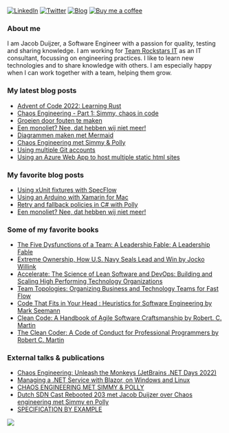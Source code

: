 [![LinkedIn](https://img.shields.io/badge/linkedin-%230077B5.svg?&style=for-the-badge&logo=linkedin&logoColor=white)](https://linkedin.com/in/jacobduijzer) 
[![Twitter](https://img.shields.io/badge/twitter-%231DA1F2.svg?&style=for-the-badge&logo=twitter&logoColor=white)](https://www.twitter.com/jacobduijzer)
[![Blog](https://img.shields.io/static/v1?logo=hugo&label=personal&message=Blog&style=for-the-badge&logoColor=white)](https://blog.duijzer.com)
[![Buy me a coffee](https://img.shields.io/badge/donate-buy%20me%20a%20coffee-yellow?logo=buymeacoffee&label=Donate&style=for-the-badge&logoColor=white)](https://www.buymeacoffee.com/jacobduijzer)

### About me

I am Jacob Duijzer, a Software Engineer with a passion for quality, testing and sharing knowledge. I am working for [Team Rockstars IT](https://www.teamrockstars.nl) as an IT consultant, focussing on engineering practices. I like to learn new technologies and to share knowledge with others. I am especially happy when I can work together with a team, helping them grow. 

### My latest blog posts
* [Advent of Code 2022: Learning Rust](https://blog.duijzer.com/posts/advent-of-code-2022-learning-rust/)
* [Chaos Engineering - Part 1: Simmy, chaos in code](https://blog.duijzer.com/posts/chaos-engineering-part-1-simmy/)
* [Groeien door fouten te maken](https://blog.duijzer.com/nl/posts/groeien-door-fouten/)
* [Een monoliet? Nee, dat hebben wij niet meer!](https://blog.duijzer.com/nl/posts/team_topologiesmonolieten/)
* [Diagrammen maken met Mermaid](https://blog.duijzer.com/nl/posts/diagrammen_maken_met_mermaid/)
* [Chaos Engineering met Simmy & Polly](https://blog.duijzer.com/nl/posts/chaos-engineering-met-polly-en-simmy/)
* [Using multiple Git accounts](https://blog.duijzer.com/posts/using-multiple-git-accounts/)
* [Using an Azure Web App to host multiple static html sites](https://blog.duijzer.com/posts/hosting-multiple-static-sites-in-azure/)

### My favorite blog posts

* [Using xUnit fixtures with SpecFlow](https://blog.duijzer.com/posts/specflow-xunit-fixtures/) 
* [Using an Arduino with Xamarin for Mac](https://blog.duijzer.com/posts/xamarin-mac-arduino/) 
* [Retry and fallback policies in C# with Polly](https://blog.duijzer.com/posts/polly-refit/) 
* [Een monoliet? Nee, dat hebben wij niet meer!](https://blog.duijzer.com/nl/posts/team_topologiesmonolieten/)

### Some of my favorite books

* [The Five Dysfunctions of a Team: A Leadership Fable: A Leadership Fable](https://www.amazon.nl/Five-Dysfunctions-Team-Leadership-Anniversary/dp/0787960756?crid=OOF7W1LCYU6W&keywords=five+dysfunctions+of+a+team&qid=1666462568&qu=eyJxc2MiOiIwLjc2IiwicXNhIjoiMC4wMCIsInFzcCI6IjAuMDAifQ%3D%3D&sprefix=five+d%2Caps%2C83&sr=8-1&linkCode=sl1&tag=jacobduijzer-21&linkId=b355a46a52ce61bd701f555703bc5fc4&language=nl_NL&ref_=as_li_ss_tl)
* [Extreme Ownership, How U.S. Navy Seals Lead and Win by Jocko Willink](https://www.amazon.com/Extreme-Ownership-U-S-Navy-SEALs/dp/1250067057) 
* [Accelerate: The Science of Lean Software and DevOps: Building and Scaling High Performing Technology Organizations](https://www.amazon.com/Accelerate-Software-Performing-Technology-Organizations/dp/1942788339/ref=mp_s_a_1_2?crid=1EVOOBNAIHJF1&keywords=Accelerate%3A+The+Science+of+Lean+Software+and+DevOps%3A+Building+and+Scaling+High+Performing+Technology+Organizations&qid=1660453284&sprefix=accelerate+the+science+of+lean+software+and+devops+building+and+scaling+high+performing+technology+organizations%2Caps%2C176&sr=8-2)
* [Team Topologies: Organizing Business and Technology Teams for Fast Flow](https://teamtopologies.com/book)
* [Code That Fits in Your Head : Heuristics for Software Engineering by Mark Seemann](https://www.amazon.com/Code-That-Fits-Your-Head/dp/0137464401) 
* [Clean Code: A Handbook of Agile Software Craftsmanship by Robert. C. Martin](https://www.amazon.com/Clean-Code-Handbook-Software-Craftsmanship/dp/0132350882/ref=mp_s_a_1_1?crid=2OU3F4DUZEPWT&keywords=clean+code&qid=1644644340&s=books&sprefix=Clean+code%2Cstripbooks%2C192&sr=1-1) 
* [The Clean Coder: A Code of Conduct for Professional Programmers by Robert C. Martin](https://www.amazon.com/Clean-Coder-Conduct-Professional-Programmers/dp/B08X7MNTCX/ref=mp_s_a_1_1?crid=14A8O8H8Q8Q38&keywords=the+clean+coder&qid=1644644523&sprefix=The+clea%2Caps%2C202&sr=8-1) 

### External talks & publications

* [Chaos Engineering: Unleash the Monkeys (JetBrains .NET Days 2022)](https://www.youtube.com/watch?v=3ycHJwx0Itg)
* [Managing a .NET Service with Blazor, on Windows and Linux](https://medium.com/team-rockstars-it/managing-a-net-service-with-blazor-on-windows-and-linux-c54337ef1d07)
* [CHAOS ENGINEERING MET SIMMY & POLLY](https://www.teamrockstars.nl/developers/tech-burst/chaos-engineering-met-simmy-polly/)
* [Dutch SDN Cast Rebooted 203 met Jacob Duijzer over Chaos engineering met Simmy en Polly
](https://www.youtube.com/watch?v=YXq9PTq-2Dw&list=PLC5P51a_60YH91NE65bmUXgVxPsfCaxtC&index=7)
* [SPECIFICATION BY EXAMPLE](https://www.teamrockstars.nl/on-demand/specification-by-example/)

![](https://komarev.com/ghpvc/?username=jacobduijzer&color=blue)

